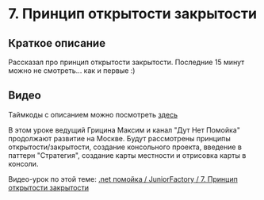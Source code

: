 ﻿# 7. Принцип открытости закрытости

## Краткое описание

Рассказал про принцип открытости закрытости. Последние 15 минут можно не смотреть... как и первые :)

## Видео

Таймкоды с описанием можно посмотреть [здесь](video.md)

В этом уроке ведущий Грицина Максим и канал "Дут Нет Помойка" продолжают развитие на Москве. 
Будут рассмотрены принципы открытости/закрытости, создание консольного проекта, введение в паттерн "Стратегия", 
создание карты местности и отрисовка карты в консоли.

Видео-урок по этой теме: [.net помойка / JuniorFactory / 7. Принцип открытости закрытости](https://www.youtube.com/watch?v=kvd5kL5T-os)
